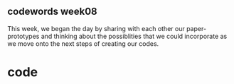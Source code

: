 ## **codewords week08**

This week, we began the day by sharing with each other our paper-prototypes and thinking about the possiblities that we could incorporate as we move onto the next steps of creating our codes. 

# code


